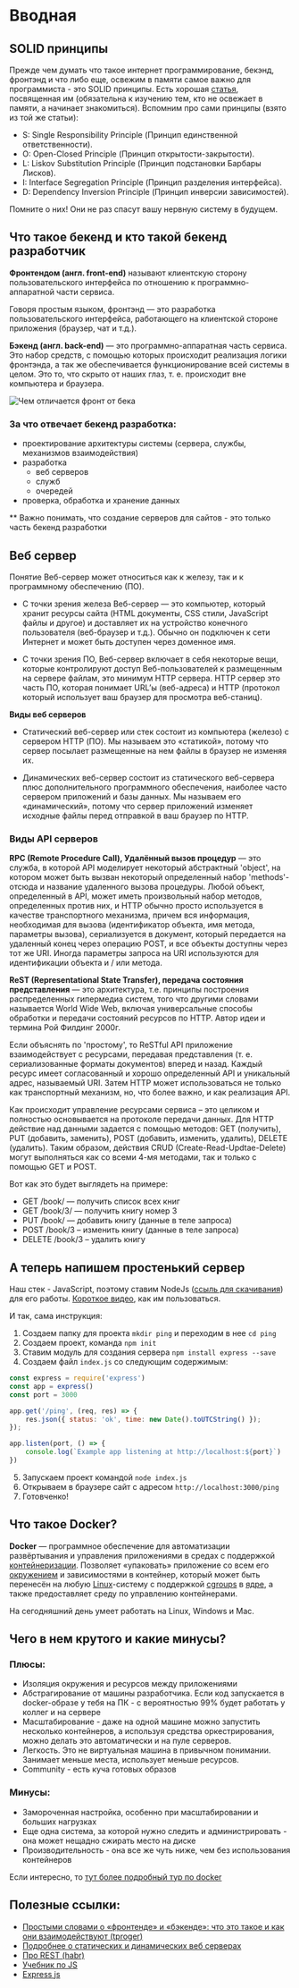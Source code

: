 # Вводная

## SOLID принципы

Прежде чем думать что такое интернет программирование, бекэнд, фронтэнд и что либо еще, освежим в памяти самое важно для программиста - это SOLID принципы. Есть хорошая [статья](https://medium.com/webbdev/solid-4ffc018077da), посвященная им (обязательна к изучению тем, кто не освежает в памяти, а начинает знакомиться). Вспомним про сами принципы (взято из той же статьи):

- S: Single Responsibility Principle (Принцип единственной ответственности).
- O: Open-Closed Principle (Принцип открытости-закрытости).
- L: Liskov Substitution Principle (Принцип подстановки Барбары Лисков).
- I: Interface Segregation Principle (Принцип разделения интерфейса).
- D: Dependency Inversion Principle (Принцип инверсии зависимостей).

Помните о них! Они не раз спасут вашу нервную систему в будущем.

## Что такое бекенд и кто такой бекенд разработчик
**Фронтендом (англ. front-end)** называют клиентскую сторону пользовательского интерфейса по отношению к программно-аппаратной части сервиса.

Говоря простым языком, фронтэнд — это разработка пользовательского интерфейса, работающего на клиентской стороне приложения (браузер, чат и т.д.).

**Бэкенд (англ. back-end)** — это программно-аппаратная часть сервиса. Это набор средств, с помощью которых происходит реализация логики фронтэнда, а так же обеспечивается функционирование всей системы в целом. Это то, что скрыто от наших глаз, т. е. происходит вне компьютера и браузера.


![Чем отличается фронт от бека](./images/front-back-demo.jpg)

### За что отвечает бекенд разработка:
- проектирование архитектуры системы (сервера, службы, механизмов взаимодействия)
- разработка
    - веб серверов
    - служб
    - очередей
- проверка, обработка и хранение данных

\*\* Важно понимать, что создание серверов для сайтов - это только часть бекенд разработки

## Веб сервер

Понятие Веб-сервер может относиться как к железу, так и к программному обеспечению (ПО).

- С точки зрения железа Веб-сервер — это компьютер, который хранит ресурсы сайта (HTML документы, CSS стили, JavaScript файлы и другое) и доставляет их на устройство конечного пользователя (веб-браузер и т.д.). Обычно он подключен к сети Интернет и может быть доступен через доменное имя.

- С точки зрения ПО, Веб-сервер включает в себя некоторые вещи, которые контролируют доступ Веб-пользователей к размещенным на сервере файлам, это минимум HTTP сервера. HTTP сервер это часть ПО, которая понимает URL’ы (веб-адреса) и HTTP (протокол который использует ваш браузер для просмотра веб-станиц).

**Виды веб серверов**

- Статический веб-сервер или стек состоит из компьютера (железо) с сервером HTTP (ПО). Мы называем это «статикой», потому что сервер посылает размещенные на нем файлы в браузер не изменяя их.

- Динамических веб-сервер состоит из статического веб-сервера плюс дополнительного программного обеспечения, наиболее часто сервером приложений и базы данных. Мы называем его «динамический», потому что сервер приложений изменяет исходные файлы перед отправкой в ваш браузер по HTTP.

### Виды API серверов

**RPC (Remote Procedure Call), Удалённый вызов процедур** — это служба, в которой API моделирует некоторый абстрактный 'object', на котором может быть вызван некоторый определенный набор 'methods'-отсюда и название удаленного вызова процедуры. Любой объект, определенный в API, может иметь произвольный набор методов, определенных против них, и HTTP обычно просто используется в качестве транспортного механизма, причем вся информация, необходимая для вызова (идентификатор объекта, имя метода, параметры вызова), сериализуется в документ, который передается на удаленный конец через операцию POST, и все объекты доступны через тот же URI. Иногда параметры запроса на URI используются для идентификации объекта и / или метода.

**ReST (Representational State Transfer), передача состояния представления** — это архитектура, т.е. принципы построения распределенных гипермедиа систем, того что другими словами называется World Wide Web, включая универсальные способы обработки и передачи состояний ресурсов по HTTP. Автор идеи и термина Рой Филдинг 2000г.

Если объяснять по 'простому', то ReSTful API приложение взаимодействует с ресурсами, передавая представления (т. е. сериализованные форматы документов) вперед и назад. Каждый ресурс имеет согласованный и хорошо определенный API и уникальный адрес, называемый URI. Затем HTTP может использоваться не только как транспортный механизм, но, что более важно, и как реализация API. 

Как происходит управление ресурсами сервиса – это целиком и полностью основывается на протоколе передачи данных. Для HTTP действие над данными задается с помощью методов: GET (получить), PUT (добавить, заменить), POST (добавить, изменить, удалить), DELETE (удалить). Таким образом, действия CRUD (Create-Read-Updtae-Delete) могут выполняться как со всеми 4-мя методами, так и только с помощью GET и POST.

Вот как это будет выглядеть на примере:

- GET /book/ — получить список всех книг
- GET /book/3/ — получить книгу номер 3
- PUT /book/ — добавить книгу (данные в теле запроса)
- POST /book/3 – изменить книгу (данные в теле запроса)
- DELETE /book/3 – удалить книгу

## А теперь напишем простенький сервер

Наш стек - JavaScript, поэтому ставим NodeJs ([ссыль для скачивания](https://nodejs.org/en/)) для его работы. [Короткое видео](https://www.youtube.com/watch?v=nXydfloXHMY), как им пользоваться.

И так, сама инструкция:

1. Создаем папку для проекта `mkdir ping` и переходим в нее `cd ping`
2. Создаем проект, команда `npm init`
3. Ставим модуль для создания сервера `npm install express --save`
4. Создаем файл `index.js` со следующим содержимым:

```js
const express = require('express')
const app = express()
const port = 3000

app.get('/ping', (req, res) => {
    res.json({ status: 'ok', time: new Date().toUTCString() });
});

app.listen(port, () => {
    console.log(`Example app listening at http://localhost:${port}`)
})
```
5. Запускаем проект командой `node index.js`
6. Открываем в браузере сайт с адресом `http://localhost:3000/ping`
7. Готовченко!

## Что такое Docker?

**Docker** — программное обеспечение для автоматизации развёртывания и управления приложениями в средах с поддержкой [контейнеризации](https://ru.wikipedia.org/wiki/%D0%9A%D0%BE%D0%BD%D1%82%D0%B5%D0%B9%D0%BD%D0%B5%D1%80%D0%B8%D0%B7%D0%B0%D1%86%D0%B8%D1%8F). Позволяет «упаковать» приложение со всем его [окружением](https://ru.wikipedia.org/w/index.php?title=%D0%9E%D0%BF%D0%B5%D1%80%D0%B0%D1%86%D0%B8%D0%BE%D0%BD%D0%BD%D0%BE%D0%B5_%D0%BE%D0%BA%D1%80%D1%83%D0%B6%D0%B5%D0%BD%D0%B8%D0%B5&action=edit&redlink=1) и зависимостями в контейнер, который может быть перенесён на любую [Linux](https://ru.wikipedia.org/wiki/Linux)-систему с поддержкой [cgroups](https://ru.wikipedia.org/wiki/Cgroups) в [ядре](https://ru.wikipedia.org/wiki/%D0%AF%D0%B4%D1%80%D0%BE_Linux), а также предоставляет среду по управлению контейнерами.

На сегодняшний день умеет работать на Linux, Windows и Mac.

## Чего в нем крутого и какие минусы?
### Плюсы:
- Изоляция окружения и ресурсов между приложениями
- Абстрагирование от машины разработчика. Если код запускается в docker-образе у тебя на ПК - с вероятностью 99% будет работать у коллег и на сервере
- Масштабирование - даже на одной машине можно запустить несколько контейнеров, а используя средства оркестрирования, можно делать это автоматически и на пуле серверов.
- Легкость. Это не виртуальная машина в привычном понимании. Занимает меньше места, использует меньше ресурсов.
- Community - есть куча готовых образов
### Минусы:
- Замороченная настройка, особенно при масштабировании и больших нагрузках
- Еще одна система, за которой нужно следить и администрировать - она может нещадно сжирать место на диске
- Производительность - она все же чуть ниже, чем без использования контейнеров

Если интересно, то [тут более подробный тур по docker](../_docs/docker_tutorial.md)


## Полезные ссылки:
- [Простыми словами о «фронтенде» и «бэкенде»: что это такое и как они взаимодействуют (tproger)](https://tproger.ru/translations/frontend-backend-interaction/)
- [Подробнее о статических и динамических веб серверах](https://devman.org/encyclopedia/web-server/web-server/)
- [Про REST (habr)](https://habr.com/ru/post/38730/)
- [Учебник по JS](https://learn.javascript.ru/)
- [Express js](https://expressjs.com/ru/)